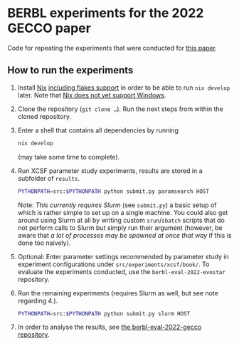 # BERBL experiments for the 2022 GECCO paper


Code for repeating the experiments that were conducted for [this
paper](https://doi.org/10.1145/3512290.3528736).


## How to run the experiments


1. Install
   [Nix](https://nixos.org/manual/nix/stable/installation/installing-binary.html)
   [including flakes support](https://nixos.wiki/wiki/Flakes) in order to be
   able to run `nix develop` later.  Note that [Nix does not yet support
   Windows](https://nixos.org/manual/nix/stable/installation/supported-platforms.html).
2. Clone the repository (`git clone …`). Run the next steps from within the
   cloned repository.
3. Enter a shell that contains all dependencies by running
   ```bash
   nix develop
   ```
   (may take some time to complete).
4. Run XCSF parameter study experiments, results are stored in a subfolder of
   `results`.
   ```bash
   PYTHONPATH=src:$PYTHONPATH python submit.py paramsearch HOST
   ```

   Note: *This currently requires Slurm* (see `submit.py`) a basic setup of
   which is rather simple to set up on a single machine. You could also get
   around using Slurm at all by writing custom `srun`/`sbatch` scripts that do
   not perform calls to  Slurm but simply run their argument (however, be aware
   that *a lot of processes may be spawned at once that way* if this is done too
   naively).

5. Optional: Enter parameter settings recommended by parameter study in
   experiment configurations under `src/experiments/xcsf/book/`. To evaluate the
   experiments conducted, use the `berbl-eval-2022-evostar` repository.
6. Run the remaining experiments (requires Slurm as well, but see note regarding
   4.).
   ```bash
   PYTHONPATH=src:$PYTHONPATH python submit.py slurm HOST
   ```
7. In order to analyse the results, see [the berbl-eval-2022-gecco
   repository](https://github.com/berbl-dev/berbl-eval-2022-gecco).


<!-- Local Variables: -->
<!-- mode: markdown -->
<!-- End: -->
